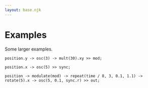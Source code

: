 ```yaml
---
layout: base.njk
---
```


# Examples

Some larger examples.


```snek
position.y -> osc(3) -> mult(30).xy >> mod;

position.x -> osc(5) >> sync;

position -> modulate(mod) -> repeat(time / 8, 3, 0.1, 1.1) -> rotate(5).x -> osc(5, 0.1, sync.r) >> out;
```
